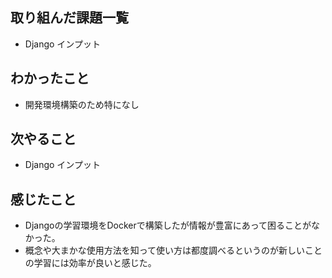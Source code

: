 ## 取り組んだ課題一覧 
- Django インプット
## わかったこと
- 開発環境構築のため特になし               
## 次やること  
- Django インプット
## 感じたこと 
- Djangoの学習環境をDockerで構築したが情報が豊富にあって困ることがなかった。
- 概念や大まかな使用方法を知って使い方は都度調べるというのが新しいことの学習には効率が良いと感じた。         